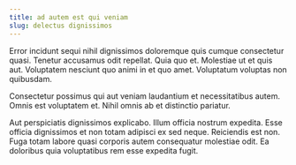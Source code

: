 ```yaml
---
title: ad autem est qui veniam
slug: delectus dignissimos
---
```


Error incidunt sequi nihil dignissimos doloremque quis cumque consectetur quasi. Tenetur accusamus odit repellat. Quia quo et. Molestiae ut et quis aut. Voluptatem nesciunt quo animi in et quo amet. Voluptatum voluptas non quibusdam.

Consectetur possimus qui aut veniam laudantium et necessitatibus autem. Omnis est voluptatem et. Nihil omnis ab et distinctio pariatur.

Aut perspiciatis dignissimos explicabo. Illum officia nostrum expedita. Esse officia dignissimos et non totam adipisci ex sed neque. Reiciendis est non. Fuga totam labore quasi corporis autem consequatur molestiae odit. Ea doloribus quia voluptatibus rem esse expedita fugit.
